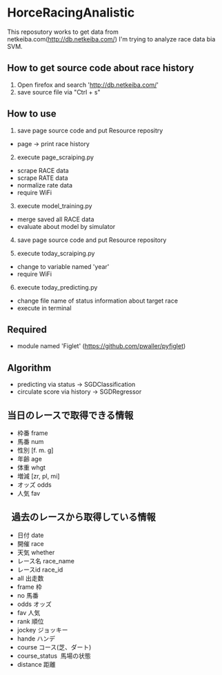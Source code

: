 # HorceRacingAnalistic

This reposutory works to get data from netkeiba.com(http://db.netkeiba.com/)
I'm trying to analyze race data bia SVM.

## How to get source code about race history

1. Open firefox and search 'http://db.netkeiba.com/'
2. save source file via "Ctrl + s"

## How to use

1. save page source code and put Resource repositry

  + page -> print race history

2. execute page_scraiping.py

  + scrape RACE data
  + scrape RATE data
  + normalize rate data
  + require WiFi


3. execute model_training.py

  + merge saved all RACE data
  + evaluate about model by simulator

4. save page source code and put Resource repository

5. execute today_scraiping.py

  + change to variable named 'year'
  + require WiFi

6. execute today_predicting.py

  + change file name of status information about target race
  + execute in terminal



## Required

  + module named 'Figlet'  (https://github.com/pwaller/pyfiglet)


## Algorithm
  + predicting via status -> SGDClassification
  + circulate score via history -> SGDRegressor


## 当日のレースで取得できる情報
  + 枠番  frame
  + 馬番  num
  + 性別  [f. m. g]
  + 年齢  age
  + 体重  whgt
  + 増減  [zr, pl, mi]
  + オッズ odds
  + 人気  fav

##   過去のレースから取得している情報
  + 日付  date
  + 開催  race
  + 天気  whether
  + レース名  race_name
  + レースid    race_id
  + all 出走数
  + frame 枠
  + no  馬番
  + odds  オッズ
  + fav 人気
  + rank  順位
  + jockey  ジョッキー
  + hande ハンデ
  + course コース(芝、ダート)
  + course_status  馬場の状態
  + distance  距離
